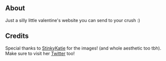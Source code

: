## About
Just a silly little valentine's website you can send to your crush :)

## Credits
Special thanks to [StinkyKatie](https://stinkykatie.net) for the images! (and whole aesthetic too tbh). Make sure to visit her [Twitter](https://twitter.com/stinkykatie) too!

